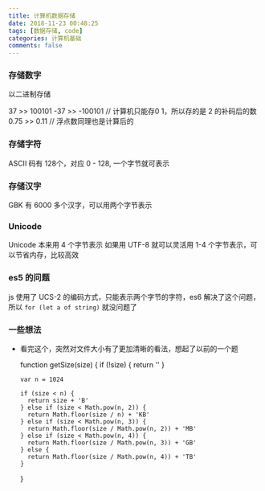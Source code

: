 ```yaml
---
title: 计算机数据存储
date: 2018-11-23 00:48:25
tags: [数据存储, code]
categories: 计算机基础
comments: false
---
```


### 存储数字

以二进制存储

  37 >> 100101
  -37 >> -100101 // 计算机只能存0 1，所以存的是 2 的补码后的数
  0.75 >> 0.11  // 浮点数同理也是计算后的

### 存储字符

ASCII 码有 128个，对应 0 - 128, 一个字节就可表示

### 存储汉字

GBK 有 6000 多个汉字，可以用两个字节表示

### Unicode 

Unicode 本来用 4 个字节表示
如果用 UTF-8 就可以灵活用 1-4 个字节表示，可以节省内存，比较高效

### es5 的问题

js 使用了 UCS-2 的编码方式，只能表示两个字节的字符，es6 解决了这个问题，所以 `for (let a of string)` 就没问题了

### 一些想法

- 看完这个，突然对文件大小有了更加清晰的看法，想起了以前的一个题


    function getSize(size) {
      if (!size) {
        return ''
      }
    
      var n = 1024
    
      if (size < n) {
        return size + 'B'
      } else if (size < Math.pow(n, 2)) {
        return Math.floor(size / n) + 'KB'
      } else if (size < Math.pow(n, 3)) {
        return Math.floor(size / Math.pow(n, 2)) + 'MB'
      } else if (size < Math.pow(n, 4)) {
        return Math.floor(size / Math.pow(n, 3)) + 'GB'
      } else {
        return Math.floor(size / Math.pow(n, 4)) + 'TB'
      }
    }

